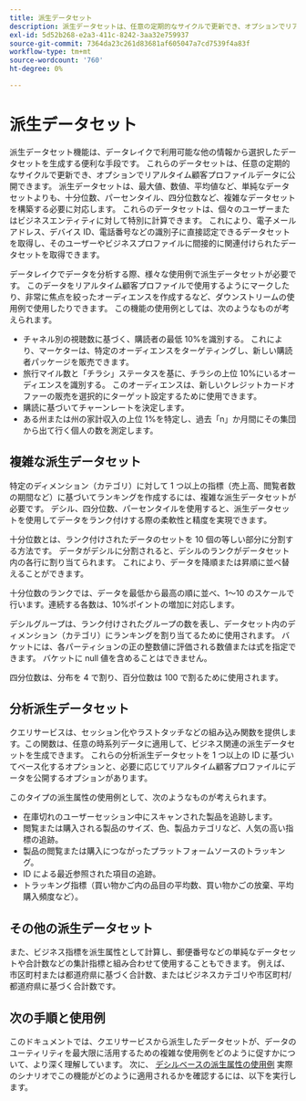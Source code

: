 ```yaml
---
title: 派生データセット
description: 派生データセットは、任意の定期的なサイクルで更新でき、オプションでリアルタイム顧客プロファイルデータに公開できるデータセットを生成する便利な手段です。 このドキュメントでは、クエリサービスを使用して、プロファイルデータで使用する派生データセットを作成する方法の概要を説明します。
exl-id: 5d52b268-e2a3-411c-8242-3aa32e759937
source-git-commit: 7364da23c261d83681af605047a7cd7539f4a83f
workflow-type: tm+mt
source-wordcount: '760'
ht-degree: 0%

---
```


# 派生データセット

派生データセット機能は、データレイクで利用可能な他の情報から選択したデータセットを生成する便利な手段です。 これらのデータセットは、任意の定期的なサイクルで更新でき、オプションでリアルタイム顧客プロファイルデータに公開できます。 派生データセットは、最大値、数値、平均値など、単純なデータセットよりも、十分位数、パーセンタイル、四分位数など、複雑なデータセットを構築する必要に対応します。 これらのデータセットは、個々のユーザーまたはビジネスエンティティに対して特別に計算できます。 これにより、電子メールアドレス、デバイス ID、電話番号などの識別子に直接認定できるデータセットを取得し、そのユーザーやビジネスプロファイルに間接的に関連付けられたデータセットを取得できます。

データレイクでデータを分析する際、様々な使用例で派生データセットが必要です。 このデータをリアルタイム顧客プロファイルで使用するようにマークしたり、非常に焦点を絞ったオーディエンスを作成するなど、ダウンストリームの使用例で使用したりできます。 この機能の使用例としては、次のようなものが考えられます。

* チャネル別の視聴数に基づく、購読者の最低 10%を識別する。 これにより、マーケターは、特定のオーディエンスをターゲティングし、新しい購読者パッケージを販売できます。
* 旅行マイル数と「チラシ」ステータスを基に、チラシの上位 10%にいるオーディエンスを識別する。 このオーディエンスは、新しいクレジットカードオファーの販売を選択的にターゲット設定するために使用できます。
* 購読に基づいてチャーンレートを決定します。
* ある州または州の家計収入の上位 1%を特定し、過去「n」か月間にその集団から出て行く個人の数を測定します。

## 複雑な派生データセット

特定のディメンション（カテゴリ）に対して 1 つ以上の指標（売上高、閲覧者数の期間など）に基づいてランキングを作成するには、複雑な派生データセットが必要です。 デシル、四分位数、パーセンタイルを使用すると、派生データセットを使用してデータをランク付けする際の柔軟性と精度を実現できます。

十分位数とは、ランク付けされたデータのセットを 10 個の等しい部分に分割する方法です。 データがデシルに分割されると、デシルのランクがデータセット内の各行に割り当てられます。 これにより、データを降順または昇順に並べ替えることができます。

十分位数のランクでは、データを最低から最高の順に並べ、1～10 のスケールで行います。連続する各数は、10%ポイントの増加に対応します。

デシルグループは、ランク付けされたグループの数を表し、データセット内のディメンション（カテゴリ）にランキングを割り当てるために使用されます。 バケットには、各パーティションの正の整数値に評価される数値または式を指定できます。 バケットに null 値を含めることはできません。

四分位数は、分布を 4 で割り、百分位数は 100 で割るために使用されます。

## 分析派生データセット

クエリサービスは、セッション化やラストタッチなどの組み込み関数を提供します。この関数は、任意の時系列データに適用して、ビジネス関連の派生データセットを生成できます。 これらの分析派生データセットを 1 つ以上の ID に基づいてベース化するオプションと、必要に応じてリアルタイム顧客プロファイルにデータを公開するオプションがあります。

このタイプの派生属性の使用例として、次のようなものが考えられます。

* 在庫切れのユーザーセッション中にスキャンされた製品を追跡します。
* 閲覧または購入される製品のサイズ、色、製品カテゴリなど、人気の高い指標の追跡。
* 製品の閲覧または購入につながったプラットフォームソースのトラッキング。
* ID による最近参照された項目の追跡。
* トラッキング指標（買い物かご内の品目の平均数、買い物かごの放棄、平均購入頻度など）。

## その他の派生データセット

また、ビジネス指標を派生属性として計算し、郵便番号などの単純なデータセットや合計数などの集計指標と組み合わせて使用することもできます。 例えば、市区町村または都道府県に基づく合計数、またはビジネスカテゴリや市区町村/都道府県に基づく合計数です。

## 次の手順と使用例

このドキュメントでは、クエリサービスから派生したデータセットが、データのユーティリティを最大限に活用するための複雑な使用例をどのように促すかについて、より深く理解しています。 次に、 [デシルベースの派生属性の使用例](../../use-cases/deciles-use-case.md) 実際のシナリオでこの機能がどのように適用されるかを確認するには、以下を実行します。
